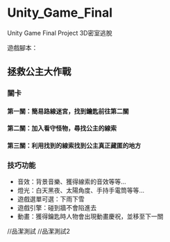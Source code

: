 # Unity_Game_Final
Unity Game Final Project
3D密室逃脫

遊戲腳本：
## 拯救公主大作戰
### 關卡
#### 第一關：簡易路線迷宮，找到鑰匙前往第二關
#### 第二關：加入看守怪物，尋找公主的線索
#### 第三關：利用找到的線索找到公主真正藏匿的地方

### 技巧功能
* 音效：背景音樂、獲得線索的音效等等…
* 燈光：白天黑夜、太陽角度、手持手電筒等等…
* 遊戲選單可選：下雨下雪
* 遊戲引擎：碰到牆不會陷進去
* 動畫：獲得鑰匙時人物會出現動畫慶祝，並移至下一關

//品潔測試
//品潔測試2